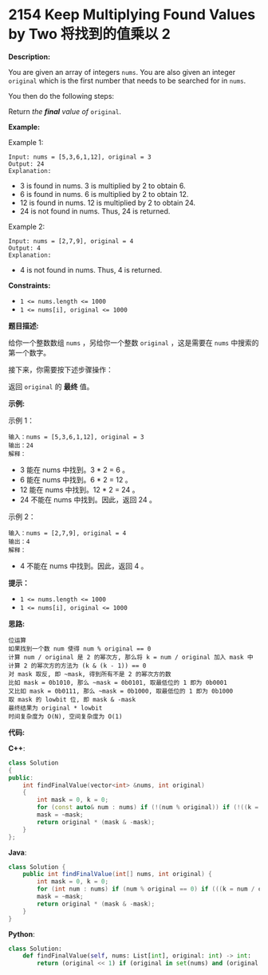 # 2154 Keep Multiplying Found Values by Two 将找到的值乘以 2

__Description:__

You are given an array of integers `nums`. You are also given an integer `original` which is the first number that needs to be searched for in `nums`.

You then do the following steps:

Return _the __final__ value of_ `original`.

__Example:__

Example 1:

```text
Input: nums = [5,3,6,1,12], original = 3
Output: 24
Explanation: 
```

- 3 is found in nums. 3 is multiplied by 2 to obtain 6.
- 6 is found in nums. 6 is multiplied by 2 to obtain 12.
- 12 is found in nums. 12 is multiplied by 2 to obtain 24.
- 24 is not found in nums. Thus, 24 is returned.

Example 2:

```text
Input: nums = [2,7,9], original = 4
Output: 4
Explanation:
```

- 4 is not found in nums. Thus, 4 is returned.

__Constraints:__

- `1 <= nums.length <= 1000`
- `1 <= nums[i], original <= 1000`

__题目描述:__

给你一个整数数组 `nums` ，另给你一个整数 `original` ，这是需要在 `nums` 中搜索的第一个数字。

接下来，你需要按下述步骤操作：

返回 `original` 的 __最终__ 值。

__示例:__

示例 1：

```text
输入：nums = [5,3,6,1,12], original = 3
输出：24
解释： 
```

- 3 能在 nums 中找到。3 * 2 = 6 。
- 6 能在 nums 中找到。6 * 2 = 12 。
- 12 能在 nums 中找到。12 * 2 = 24 。
- 24 不能在 nums 中找到。因此，返回 24 。

示例 2：

```text
输入：nums = [2,7,9], original = 4
输出：4
解释：
```

- 4 不能在 nums 中找到。因此，返回 4 。

__提示：__

- `1 <= nums.length <= 1000`
- `1 <= nums[i], original <= 1000`

__思路:__

```text
位运算
如果找到一个数 num 使得 num % original == 0 
计算 num / original 是 2 的幂次方, 那么将 k = num / original 加入 mask 中
计算 2 的幂次方的方法为 (k & (k - 1)) == 0
对 mask 取反, 即 ~mask, 得到所有不是 2 的幂次方的数
比如 mask = 0b1010, 那么 ~mask = 0b0101, 取最低位的 1 即为 0b0001
又比如 mask = 0b0111, 那么 ~mask = 0b1000, 取最低位的 1 即为 0b1000
取 mask 的 lowbit 位, 即 mask & -mask
最终结果为 original * lowbit
时间复杂度为 O(N), 空间复杂度为 O(1)
```

__代码:__

__C++__:

```C++
class Solution 
{
public:
    int findFinalValue(vector<int> &nums, int original) 
    {
        int mask = 0, k = 0;
        for (const auto& num : nums) if (!(num % original)) if (!((k = num / original) & (k - 1))) mask |= k;
        mask = ~mask;
        return original * (mask & -mask);
    }
};
```

__Java__:

```Java
class Solution {
    public int findFinalValue(int[] nums, int original) {
        int mask = 0, k = 0;
        for (int num : nums) if (num % original == 0) if (((k = num / original) & (k - 1)) == 0) mask |= k;
        mask = ~mask;
        return original * (mask & -mask);
    }
}
```

__Python__:

```Python
class Solution:
    def findFinalValue(self, nums: List[int], original: int) -> int:
        return (original << 1) if (original in set(nums) and (original << 1) not in set(nums)) else original if original not in set(nums) else self.findFinalValue(nums, original << 1)
```

